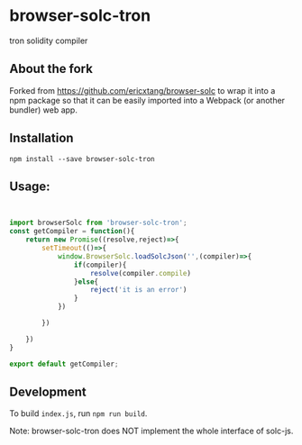 # browser-solc-tron

tron solidity compiler

## About the fork

Forked from https://github.com/ericxtang/browser-solc to wrap it into a npm package so that it can be easily imported into a Webpack (or another bundler) web app.



## Installation

`npm install --save browser-solc-tron`

## Usage:

```javascript


import browserSolc from 'browser-solc-tron';
const getCompiler = function(){
    return new Promise((resolve,reject)=>{
        setTimeout(()=>{
            window.BrowserSolc.loadSolcJson('',(compiler)=>{
                if(compiler){
                    resolve(compiler.compile)
                }else{
                    reject('it is an error')
                }
            })

        })

    })
}

export default getCompiler;


```


## Development
To build `index.js`, run `npm run build`.

Note: browser-solc-tron does NOT implement the whole interface of solc-js.

